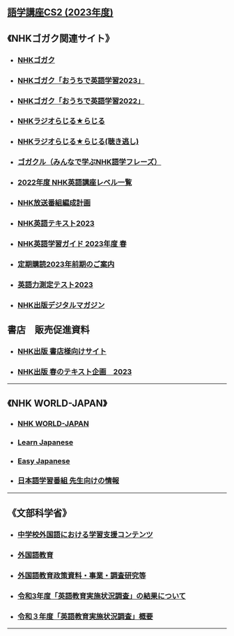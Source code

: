 ## [語学講座CS2 (2023年度)](https://csreviser.github.io/CaptureStream2/) 
## 《NHKゴガク関連サイト》                
* ### [NHKゴガク](https://www.nhk.or.jp/gogaku/)                 
* ### [NHKゴガク「おうちで英語学習2023」](https://www.nhk.or.jp/gogaku/homestudy2023/index.html)
* ### [NHKゴガク「おうちで英語学習2022」](https://www.nhk.or.jp/gogaku/homestudy2022/index.html)               
* ### [NHKラジオらじる★らじる](https://www.nhk.or.jp/radio/)       
* ### [NHKラジオらじる★らじる(聴き逃し)](https://www.nhk.or.jp/radio/ondemand/index_genre.html?g=genre11)                 
* ### [ゴガクル（みんなで学ぶNHK語学フレーズ）](https://gogakuru.com/index.html)
* ### [2022年度 NHK英語講座レベル一覧](https://mag.nhk-book.co.jp/wp-content/uploads/2023/02/f587fd8147ffa993c8aee2b5544e5ff3.jpg)                     
* ### [NHK放送番組編成計画](https://www.nhk.or.jp/info/pr/hensei/)                
* ### [NHK英語テキスト2023](https://www.nhk-book.co.jp/text/)    
* ### [NHK英語学習ガイド 2023年度 春](https://www.nhk-book.co.jp/furokudl/NHKP_guide23.pdf)             
* ### [定期購読2023年前期のご案内](https://www.nhk-book.co.jp/pr/text/subscription.html)               
* ### [英語力測定テスト2023](https://eigoryoku.nhk-book.co.jp/?_ga=2.144059701.1000592643.1613186020-1646930887.1611275979)                  
* ### [NHK出版デジタルマガジン](https://mag.nhk-book.co.jp/)
            
## 書店　販売促進資料          
* ### [NHK出版 書店様向けサイト](https://shoten.nhk-book.co.jp/presentation/)
* ### [NHK出版 春のテキスト企画　2023](https://shoten.nhk-book.co.jp/common/download/2023_Spring_Text_pamphlet.pdf)                    

***
## 《NHK WORLD-JAPAN》                
* ### [NHK WORLD-JAPAN](https://www3.nhk.or.jp/nhkworld/)                 
* ### [Learn Japanese](https://www3.nhk.or.jp/nhkworld/en/learnjapanese/)
* ### [Easy Japanese](https://www3.nhk.or.jp/nhkworld/en/radio/e_japanese/)               
* ### [日本語学習番組 先生向けの情報](https://www3.nhk.or.jp/nhkworld/en/learnjapanese/assets/data/teachingtips.pdf)       

***

## 《文部科学省》                
* ### [中学校外国語における学習支援コンテンツ](https://www.mext.go.jp/a_menu/ikusei/gakusyushien/mext_00065.html)
* ### [外国語教育](https://www.mext.go.jp/a_menu/kokusai/gaikokugo/index.htm)
* ### [外国語教育政策資料・事業・調査研究等](https://www.mext.go.jp/a_menu/kokusai/gaikokugo/index_00006.htm)
* ### [令和3年度「英語教育実施状況調査」の結果について](https://www.mext.go.jp/a_menu/kokusai/gaikokugo/1415043_00001.htm)
* ### [令和３年度「英語教育実施状況調査」概要](https://www.mext.go.jp/content/20220516-mxt_kyoiku01-000022559_2.pdf)


*** 
 <link rel="shortcut icon" type="image/x-icon" href="https://avatars.githubusercontent.com/u/46049273?v=4">
 <meta name="twitter:image:src" content="https://avatars.githubusercontent.com/u/46049273?v=4">
 <link rel="prev" href="{{ paginator.previous_page_path | absolute_url }}" />
